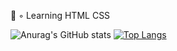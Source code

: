 🧠 ◦ Learning
HTML
CSS


![Anurag's GitHub stats](https://github-readme-stats.vercel.app/api?username=embellishment&show_icons=true&theme=radical)
[![Top Langs](https://github-readme-stats.vercel.app/api/top-langs/?username=embellishment&layout=compact)](https://github.com/anuraghazra/github-readme-stats)
